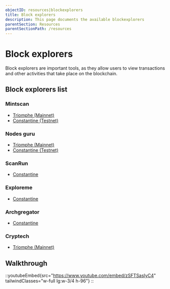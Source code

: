 ```yaml
---
objectID: resources|blockexplorers
title: Block explorers
description: This page documents the available blockexplorers
parentSection: Resources
parentSectionPath: /resources
---
```


# Block explorers

Block explorers are important tools, as they allow users to view transactions and other activities that take place on the blockchain.

## Block explorers list


### Mintscan
- <a href="https://mintscan.io/archway" target="_blank"> Triomphe (Mainnet) </a>
- <a href="https://testnet.mintscan.io/archway-testnet" target="_blank"> Constantine (Testnet) </a>

### Nodes guru
- <a href="https://archway.explorers.guru/" target="_blank"> Triomphe (Mainnet)</a>
- <a href="https://testnet.archway.explorers.guru/" target="_blank"> Constantine (Testnet)</a>

### ScanRun
- <a href="https://scanrun.io/archway-testnet" target="_blank"> Constantine </a>

### Exploreme
- <a href="https://archway.exploreme.pro/" target="_blank">Constantine</a>

### Archgregator
- <a href="https://archgregator.online/" target="_blank">Constantine</a>

### Cryptech
- <a href="https://explorers.cryptech.com.ua/archway-mainnet/" target="_blank"> Triomphe (Mainnet)</a>

## Walkthrough
::youtubeEmbed{src="https://www.youtube.com/embed/zSFTSasIyC4" tailwindClasses="w-full lg:w-3/4 h-96"}
::
